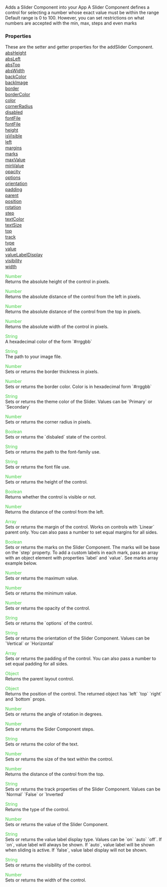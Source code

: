 Adds a Slider Component into your App
A Slider Component defines a control for selecting a number whose exact value must be within the range
Default range is 0 to 100. However, you can set restrictions on what numbers are accepted with the min, max, steps and even marks


<h3>Properties</h3>These are the setter and getter properties for the addSlider Component.<div class="samp" style="margin-top:2px;"><a href="#absheight-0" data-transition="pop" data-rel="popup" class="ui-link">absHeight </a></div><div class="samp" style="margin-top:2px;"><a href="#absleft-5" data-transition="pop" data-rel="popup" class="ui-link">absLeft </a></div><div class="samp" style="margin-top:2px;"><a href="#abstop-10" data-transition="pop" data-rel="popup" class="ui-link">absTop </a></div><div class="samp" style="margin-top:2px;"><a href="#abswidth-15" data-transition="pop" data-rel="popup" class="ui-link">absWidth </a></div><div class="samp" style="margin-top:2px;"><a href="#backcolor-20" data-transition="pop" data-rel="popup" class="ui-link">backColor </a></div><div class="samp" style="margin-top:2px;"><a href="#backimage-25" data-transition="pop" data-rel="popup" class="ui-link">backImage </a></div><div class="samp" style="margin-top:2px;"><a href="#border-30" data-transition="pop" data-rel="popup" class="ui-link">border </a></div><div class="samp" style="margin-top:2px;"><a href="#bordercolor-35" data-transition="pop" data-rel="popup" class="ui-link">borderColor </a></div><div class="samp" style="margin-top:2px;"><a href="#color-40" data-transition="pop" data-rel="popup" class="ui-link">color </a></div><div class="samp" style="margin-top:2px;"><a href="#cornerradius-45" data-transition="pop" data-rel="popup" class="ui-link">cornerRadius </a></div><div class="samp" style="margin-top:2px;"><a href="#disabled-50" data-transition="pop" data-rel="popup" class="ui-link">disabled </a></div><div class="samp" style="margin-top:2px;"><a href="#fontfile-55" data-transition="pop" data-rel="popup" class="ui-link">fontFile </a></div><div class="samp" style="margin-top:2px;"><a href="#fontfile-60" data-transition="pop" data-rel="popup" class="ui-link">fontFile </a></div><div class="samp" style="margin-top:2px;"><a href="#height-65" data-transition="pop" data-rel="popup" class="ui-link">height </a></div><div class="samp" style="margin-top:2px;"><a href="#isvisible-70" data-transition="pop" data-rel="popup" class="ui-link">isVisible </a></div><div class="samp" style="margin-top:2px;"><a href="#left-75" data-transition="pop" data-rel="popup" class="ui-link">left </a></div><div class="samp" style="margin-top:2px;"><a href="#margins-80" data-transition="pop" data-rel="popup" class="ui-link">margins </a></div><div class="samp" style="margin-top:2px;"><a href="#marks-85" data-transition="pop" data-rel="popup" class="ui-link">marks </a></div><div class="samp" style="margin-top:2px;"><a href="#maxvalue-90" data-transition="pop" data-rel="popup" class="ui-link">maxValue </a></div><div class="samp" style="margin-top:2px;"><a href="#minvalue-95" data-transition="pop" data-rel="popup" class="ui-link">minValue </a></div><div class="samp" style="margin-top:2px;"><a href="#opacity-100" data-transition="pop" data-rel="popup" class="ui-link">opacity </a></div><div class="samp" style="margin-top:2px;"><a href="#options-105" data-transition="pop" data-rel="popup" class="ui-link">options </a></div><div class="samp" style="margin-top:2px;"><a href="#orientation-110" data-transition="pop" data-rel="popup" class="ui-link">orientation </a></div><div class="samp" style="margin-top:2px;"><a href="#padding-115" data-transition="pop" data-rel="popup" class="ui-link">padding </a></div><div class="samp" style="margin-top:2px;"><a href="#parent-120" data-transition="pop" data-rel="popup" class="ui-link">parent </a></div><div class="samp" style="margin-top:2px;"><a href="#position-125" data-transition="pop" data-rel="popup" class="ui-link">position </a></div><div class="samp" style="margin-top:2px;"><a href="#rotation-130" data-transition="pop" data-rel="popup" class="ui-link">rotation </a></div><div class="samp" style="margin-top:2px;"><a href="#step-135" data-transition="pop" data-rel="popup" class="ui-link">step </a></div><div class="samp" style="margin-top:2px;"><a href="#textcolor-140" data-transition="pop" data-rel="popup" class="ui-link">textColor </a></div><div class="samp" style="margin-top:2px;"><a href="#textsize-145" data-transition="pop" data-rel="popup" class="ui-link">textSize </a></div><div class="samp" style="margin-top:2px;"><a href="#top-150" data-transition="pop" data-rel="popup" class="ui-link">top </a></div><div class="samp" style="margin-top:2px;"><a href="#track-155" data-transition="pop" data-rel="popup" class="ui-link">track </a></div><div class="samp" style="margin-top:2px;"><a href="#type-160" data-transition="pop" data-rel="popup" class="ui-link">type </a></div><div class="samp" style="margin-top:2px;"><a href="#value-165" data-transition="pop" data-rel="popup" class="ui-link">value </a></div><div class="samp" style="margin-top:2px;"><a href="#valuelabeldisplay-170" data-transition="pop" data-rel="popup" class="ui-link">valueLabelDisplay </a></div><div class="samp" style="margin-top:2px;"><a href="#visibility-175" data-transition="pop" data-rel="popup" class="ui-link">visibility </a></div><div class="samp" style="margin-top:2px;"><a href="#width-180" data-transition="pop" data-rel="popup" class="ui-link">width </a></div>
<div data-role="popup" id="absheight-0" class="ui-content"><p><span style="color:#4c4;">Number</span><br>Returns the absolute height of the control in pixels.</p></div><div data-role="popup" id="absleft-5" class="ui-content"><p><span style="color:#4c4;">Number</span><br>Returns the absolute distance of the control from the left in pixels.</p></div><div data-role="popup" id="abstop-10" class="ui-content"><p><span style="color:#4c4;">Number</span><br>Returns the absolute distance of the control from the top in pixels.</p></div><div data-role="popup" id="abswidth-15" class="ui-content"><p><span style="color:#4c4;">Number</span><br>Returns the absolute width of the control in pixels.</p></div><div data-role="popup" id="backcolor-20" class="ui-content"><p><span style="color:#4c4;">String</span><br>A hexadecimal color of the form `#rrggbb`</p></div><div data-role="popup" id="backimage-25" class="ui-content"><p><span style="color:#4c4;">String</span><br>The path to your image file.</p></div><div data-role="popup" id="border-30" class="ui-content"><p><span style="color:#4c4;">Number</span><br>Sets or returns the border thickness in pixels.</p></div><div data-role="popup" id="bordercolor-35" class="ui-content"><p><span style="color:#4c4;">Number</span><br>Sets or returns the border color. Color is in hexadecimal form `#rrggbb`</p></div><div data-role="popup" id="color-40" class="ui-content"><p><span style="color:#4c4;">String</span><br>Sets or returns the theme color of the Slider. Values can be `Primary` or `Secondary`</p></div><div data-role="popup" id="cornerradius-45" class="ui-content"><p><span style="color:#4c4;">Number</span><br>Sets or returns the corner radius in pixels.</p></div><div data-role="popup" id="disabled-50" class="ui-content"><p><span style="color:#4c4;">Boolean</span><br>Sets or returns the `disbaled` state of the control.</p></div><div data-role="popup" id="fontfile-55" class="ui-content"><p><span style="color:#4c4;">String</span><br>Sets or returns the path to the font-family use.</p></div><div data-role="popup" id="fontfile-60" class="ui-content"><p><span style="color:#4c4;">String</span><br>Sets or returns the font file use.</p></div><div data-role="popup" id="height-65" class="ui-content"><p><span style="color:#4c4;">Number</span><br>Sets or returns the height of the control.</p></div><div data-role="popup" id="isvisible-70" class="ui-content"><p><span style="color:#4c4;">Boolean</span><br>Returns whether the control is visible or not.</p></div><div data-role="popup" id="left-75" class="ui-content"><p><span style="color:#4c4;">Number</span><br>Returns the distance of the control from the left.</p></div><div data-role="popup" id="margins-80" class="ui-content"><p><span style="color:#4c4;">Array</span><br>Sets or returns the margin of the control. Works on controls with `Linear` parent only. You can also pass a number to set equal margins for all sides.</p></div><div data-role="popup" id="marks-85" class="ui-content"><p><span style="color:#4c4;">Boolean</span><br>Sets or returns the marks on the Slider Component. The marks will be base on the `step` property. To add a custom labels in each mark, pass an array with an object element with properties `label<String>` and `value<Number>`. See marks array example below.</p></div><div data-role="popup" id="maxvalue-90" class="ui-content"><p><span style="color:#4c4;">Number</span><br>Sets or returns the maximum value.</p></div><div data-role="popup" id="minvalue-95" class="ui-content"><p><span style="color:#4c4;">Number</span><br>Sets or returns the minimum value.</p></div><div data-role="popup" id="opacity-100" class="ui-content"><p><span style="color:#4c4;">Number</span><br>Sets or returns the opacity of the control.</p></div><div data-role="popup" id="options-105" class="ui-content"><p><span style="color:#4c4;">String</span><br>Sets or returns the `options` of the control.</p></div><div data-role="popup" id="orientation-110" class="ui-content"><p><span style="color:#4c4;">String</span><br>Sets or returns the orientation of the Slider Component. Values can be `Vertical` or `Horizontal`</p></div><div data-role="popup" id="padding-115" class="ui-content"><p><span style="color:#4c4;">Array</span><br>Sets or returns the padding of the control. You can also pass a number to set equal padding for all sides.</p></div><div data-role="popup" id="parent-120" class="ui-content"><p><span style="color:#4c4;">Object</span><br>Returns the parent layout control.</p></div><div data-role="popup" id="position-125" class="ui-content"><p><span style="color:#4c4;">Object</span><br>Returns the position of the control. The returned object has `left` `top` `right` and `bottom` props.</p></div><div data-role="popup" id="rotation-130" class="ui-content"><p><span style="color:#4c4;">Number</span><br>Sets or returns the angle of rotation in degrees.</p></div><div data-role="popup" id="step-135" class="ui-content"><p><span style="color:#4c4;">Number</span><br>Sets or returns the Sider Component steps.</p></div><div data-role="popup" id="textcolor-140" class="ui-content"><p><span style="color:#4c4;">String</span><br>Sets or returns the color of the text.</p></div><div data-role="popup" id="textsize-145" class="ui-content"><p><span style="color:#4c4;">Number</span><br>Sets or returns the size of the text within the control.</p></div><div data-role="popup" id="top-150" class="ui-content"><p><span style="color:#4c4;">Number</span><br>Returns the distance of the control from the top.</p></div><div data-role="popup" id="track-155" class="ui-content"><p><span style="color:#4c4;">String</span><br>Sets or returns the track properties of the Slider Component. Values can be `Normal` `False` or `Inverted`</p></div><div data-role="popup" id="type-160" class="ui-content"><p><span style="color:#4c4;">String</span><br>Returns the type of the control.</p></div><div data-role="popup" id="value-165" class="ui-content"><p><span style="color:#4c4;">Number</span><br>Sets or returns the value of the Slider Component.</p></div><div data-role="popup" id="valuelabeldisplay-170" class="ui-content"><p><span style="color:#4c4;">String</span><br>Sets or returns the value label display type. Values can be `on` `auto` `off`. If `on`, value label will always be shown. If `auto`, value label will be shown when sliding is active. If `false`, value label display will not be shown.</p></div><div data-role="popup" id="visibility-175" class="ui-content"><p><span style="color:#4c4;">String</span><br>Sets or returns the visibility of the control.</p></div><div data-role="popup" id="width-180" class="ui-content"><p><span style="color:#4c4;">Number</span><br>Sets or returns the width of the control.</p></div>